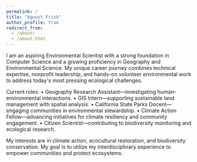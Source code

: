 ```yaml
---
permalink: /
title: "Aguust Frisk"
author_profile: true
redirect_from: 
  - /about/
  - /about.html
---
```


I am an aspiring Environmental Scientist with a strong foundation in Computer Science and a growing proficiency in Geography and Environmental Science. My unique career journey combines technical expertise, nonprofit leadership, and hands-on volunteer environmental work to address today's most pressing ecological challenges.

Current roles:
• Geography Research Assistant—investigating human-environmental interactions.
• GIS Intern—supporting sustainable land management with spatial analysis.
• California State Parks Docent—engaging communities in environmental stewardship.
• Climate Action Fellow—advancing initiatives for climate resiliency and community engagement.
• Citizen Scientist—contributing to biodiversity monitoring and ecological research.

My interests are in climate action, ecocultural restoration, and biodiversity conservation. My goal is to utilize my interdisciplinary experience to empower communities and protect ecosystems.
